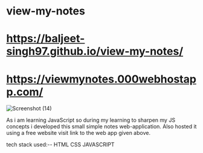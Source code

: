 # view-my-notes


# https://baljeet-singh97.github.io/view-my-notes/

# https://viewmynotes.000webhostapp.com/

![Screenshot (14)](https://user-images.githubusercontent.com/56436152/168777729-53cad470-698e-434e-8586-06b1e33e6b16.png)

As i am learning JavaScript so during my learning to sharpen my JS concepts i developed this small simple notes web-application. Also hosted it using a free website visit link to the web app given above.

tech stack used:--
HTML
CSS
JAVASCRIPT
